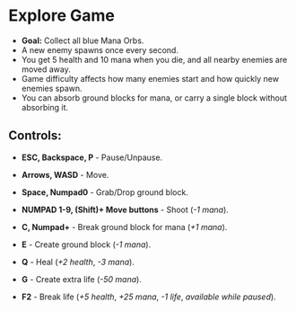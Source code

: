 # Explore Game

- **Goal:** Collect all blue Mana Orbs.
- A new enemy spawns once every second.
- You get 5 health and 10 mana when you die, and all nearby enemies are moved away.
- Game difficulty affects how many enemies start and how quickly new enemies spawn.
- You can absorb ground blocks for mana, or carry a single block without absorbing it.



## Controls:
- **ESC, Backspace, P** - Pause/Unpause.

- **Arrows, WASD** - Move.
- **Space, Numpad0** - Grab/Drop ground block.
- **NUMPAD 1-9, (Shift)+ Move buttons** - Shoot (*-1 mana*).

- **C, Numpad+** - Break ground block for mana (*+1 mana*).
- **E** - Create ground block (*-1 mana*).
- **Q** - Heal (*+2 health*, *-3 mana*).
- **G** - Create extra life (*-50 mana*).
- **F2** - Break life (*+5 health*, *+25 mana*, *-1 life*, *available while paused*).



